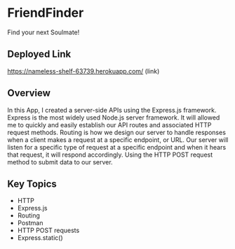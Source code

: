 # FriendFinder
Find your next Soulmate!

## Deployed Link
https://nameless-shelf-63739.herokuapp.com/ (link)


## Overview

  In this App, I created a server-side APIs using the Express.js framework. Express is the most widely used Node.js server framework. It will allowed me to quickly and easily establish our API routes and associated HTTP request methods.
Routing is how we design our server to handle responses when a client makes a request at a specific endpoint, or URL. Our server will listen for a specific type of request at a specific endpoint and when it hears that request, it will respond accordingly. Using the HTTP POST request method to submit data to our server.

## Key Topics

- HTTP
- Express.js
- Routing
- Postman
- HTTP POST requests
- Express.static()

